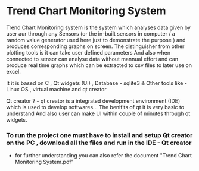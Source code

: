 # Trend Chart Monitoring System 

Trend Chart Monitoring system is the system which analyses data given by user aur through any Sensors (or the in-built sensors in computer / a random value generator used here just to demonstrate the purpose ) and produces corresponding graphs on screen.
The distinguisher from other plotting tools is it can take user defined parameters
And also when connected to sensor can analyse data without mannual effort and can produce real time graphs which can be extracted to csv files to later use on excel.

It it is based on 
C , Qt widgets (UI) , Database - sqlite3 & Other tools like - Linux OS , virtual machine and qt creator

Qt creator ? - qt creator is a integrated development environment (IDE) which is used to develop softwares...
The benifits of qt it is very basic to understand
And also user can make UI within couple of minutes through qt widgets.

### To run the project one must have to install and setup Qt creator on the PC , download all the files and run in the IDE - Qt creator
- for further understanding you can also refer the document "Trend Chart Monitoring System.pdf"
